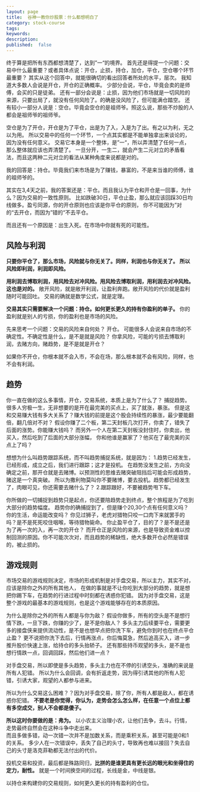 ```yaml
---
layout: page
title:  谷神一教你炒股票：什么都想明白了
category: stock-course
tags:
keywords:
description: 
published:  false
---
```


终于算是把所有东西都想清楚了，达到”一“的境界。
首先还是得提一个问题：交易中什么最重要？或者具体点说：开仓，止损，持仓，加仓，平仓，空仓哪个环节最重要？
其实从这个回答中，就能很确切的看出回答者所处的水平，层次。
我知道大多数人会说是开仓，开仓的正确概率。
少部分会说，平仓，毕竟会卖的是师傅，会买的只是徒弟。
还有一部分会说是：止损，因为他们市场就是一切风险的来源，只要出局了，就没有任何风险了。的确是没风险了，但可能满仓踏空。
还有较小一部分人说是：空仓。毕竟会空仓的是祖师爷。照这么说，那些不炒股的人都会是祖师爷的祖师爷。

空仓是为了开仓，开仓是为了平仓，出是为了入，入是为了出。有之以为利，无之以为用。
所以交易中的任何一个环节，一个点其实都是不能单独拿出来谈论的，因为没有任何意义。
交易它本身是一个整体，是”一“，所以弄清楚了任何一点，那么整体就应该也弄清楚了。
一旦分开，一生二，就会产生二元对立的矛盾看法，而且这两种二元对立的看法从某种角度来说都是对的。

我的回答是：持仓。毕竟我们来市场是为了赚钱，暴富的，不是来当谁的师傅，谁的祖师爷的。

其实在3,4天之前，我的答案还是：平仓。而且我认为平仓和开仓是一回事，为什么？因为交易的一致性原则。
比如跌破30日，平仓止盈，那么就应该回踩30日均线做多。盈亏同源，你的开仓原则也应该是你平仓的原则，
你不可能因为”对的“去开仓，而因为”错的“不去平仓。

而且还有一个原因是：出生入死。在市场中你就有死的可能性。
## 风险与利润
**只要你平仓了，那么市场，风险就与你无关了。同样，利润也与你无关了。**
**所以风险即利润，利润即风险。**

**用利润去博取利润，用风险去对冲风险。用风险去博取利润，用利润去对冲风险。这也是对的。**
敞开风险，就是敞开利润，让盈利奔跑。敞开风险的代价就是盈利随时可能回吐。
交易的确就是数学公式，就是定理。

**交易其实只需要解决一个问题：持仓。如何更长更久的持有你盈利的单子。**
你的盈利就是别人的亏损，你的盈利也是市场的风险。

先来思考一个问题：交易的风险来自何处？
开仓。
可能很多人会说来自市场的不确定性。不确定性是什么，是不是就是风险？
你拿风险，可能的亏损去博取利润，去赌方向，赌趋势，是不是就是开仓？

如果你不开仓，你根本就不会入市，不会在场，那么根本就不会有风险，同样，也不会有利润。

## 趋势
你一直在做的这么多事情，开仓，交易系统，本质上是为了什么了？
捕捉趋势。
很多人穷极一生，无非想要的是开在最完美的买点上，买了就涨，暴涨。
但是这和交易赚大钱有多大关系了？赚大钱的前提是这个股会持续性的暴涨，最少要能翻倍，翻几倍对不对？
假设你赚了二个板，第二天封板几次打开，你卖了，错失了后面的涨势。你能赚大钱吗？
而另外一个人在第二天封板没封住时，你卖出，他买入，然后吃到了后面的大部分涨幅，
你和他谁是赢家了？他买在了最完美的买点上了吗？

想想为什么叫趋势跟踪系统，而不叫趋势捕捉系统，就是因为：
1.趋势已经发生，已经形成，成立之后，我们进行跟踪；这才是投机。
在趋势没发生之前，方向没确定之前，那开仓就是去赌博。以预测性的思维去赌突破阻挡后可能会形成趋势，赌这是一个真突破。
所以为撒利物莫叫你不要赌博，要去投机。趋势都已经发生了，肉眼可见，你还需要去赌什么了？
2.跟踪跟好，不要被趋势甩下车。

你所做的一切捕捉到趋势只是起点，你还要陪趋势走到终点，整个旅程是为了吃到大部分的趋势幅度。
趋势你的确捕捉到了，但是赚个20,30个点有任何意义吗？你的生活，命运能改变吗？
你见过狮子，老虎对猎物只咬一口肉下来就罢手的吗？是不是死死咬住咽喉，等待猎物毙命。
你止盈平仓了，目的了？是不是还是为了再一次的入，再一次的开仓？
而开仓正是风险的来源，也是导致资金难以控制回测的原因。你不可能次次对，而且趋势的稀缺性，绝大多数开仓必然是错误的，被止损的。

## 游戏规则
市场交易的游戏规则决定，市场的形成机制是对手盘交易，所以主力，其实不对，应该是除你之外的所有其他人，
在做的事就是不让你吃到大部分的趋势，就是想把你踢下车，在趋势的行进过程中时刻都在诱惑你犯错。
因为对手盘交易，这是整个游戏的最基本的游戏规则，也是这个游戏能够存在的本质原因。

为什么是除你之外的所有人都是与你为敌？
假设你做多，所有的空头是不是想行情下跌，一旦下跌，你赚的少了，是不是你敌人？
多头主力后续要平仓，需要更多的接盘侠来提供流动性，是不是也想早点把你洗下车，避免你到时也在终点平仓止盈？
更不说把你洗下去后，行情再涨点，你后悔莫急，然后追高买入，进一步推升股价快速上涨，给持仓的多头抬轿子。
还有那些持币观望的多头，是不是也想行情跌一点，回调回踩，然后他们进一点？

对手盘交易，所以即使是多头趋势，多头主力也在不停的引诱空头，准确的来说是所有人犯错。
所以为什么会回调，会有折返走势，因为得引诱其他的所有人犯错，引诱大家，观望的人都参与进来。

所以为什么交易这么困难？？因为对手盘交易，除了你，所有人都是敌人，都在诱惑你犯错。
**不要老是你觉得，你认为，走势会怎么怎么样，在任意一个点位上都有多空成交，别人不会都是傻子。**

**所以这时你要做的是：弗为。** 以小农主义治理小农，让他们去争，去斗。行情，走势最终自然会在这种斗争中走出来。  
而且多做多错，动一次错一次并不是加数关系，而是乘积关系，甚至可能是0和1的关系。
多少人在一次错误中，丢失了自己的头寸，导致再也难以接回？失去自己的头寸是洛克菲勒都无法付出的代价。

投机交易和投资，最后都是殊路同归，**比拼的是谁更具有更长远的眼光和坐得住的定力，耐性。**
就是一个时间换空间的过程，长线是金，中线是银。

以持仓来构建你的交易规则，如何更久更长的持有盈利的仓位。





















